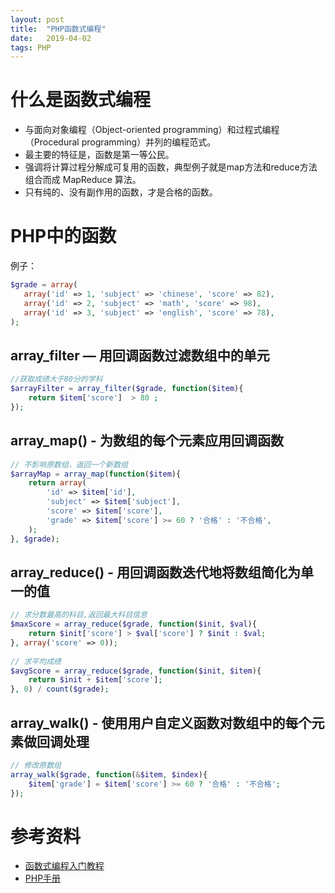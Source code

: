 ```yaml
---
layout: post
title:  "PHP函数式编程"
date:   2019-04-02
tags: PHP
---
```


# 什么是函数式编程
- 与面向对象编程（Object-oriented programming）和过程式编程（Procedural programming）并列的编程范式。
- 最主要的特征是，函数是第一等公民。
- 强调将计算过程分解成可复用的函数，典型例子就是map方法和reduce方法组合而成 MapReduce 算法。
- 只有纯的、没有副作用的函数，才是合格的函数。

# PHP中的函数
例子：
```php
$grade = array(
   array('id' => 1, 'subject' => 'chinese', 'score' => 82),
   array('id' => 2, 'subject' => 'math', 'score' => 98),
   array('id' => 3, 'subject' => 'english', 'score' => 78),
);
```

## array_filter — 用回调函数过滤数组中的单元
```php
//获取成绩大于80分的学科
$arrayFilter = array_filter($grade, function($item){
    return $item['score']  > 80 ;
});
```

## array_map() - 为数组的每个元素应用回调函数
```php
// 不影响原数组，返回一个新数组
$arrayMap = array_map(function($item){
    return array(
        'id' => $item['id'],
        'subject' => $item['subject'],
        'score' => $item['score'],
        'grade' => $item['score'] >= 60 ? '合格' : '不合格',
    );
}, $grade);
```

## array_reduce() - 用回调函数迭代地将数组简化为单一的值
```php
// 求分数最高的科目,返回最大科目信息
$maxScore = array_reduce($grade, function($init, $val){
    return $init['score'] > $val['score'] ? $init : $val;
}, array('score' => 0));
 
// 求平均成绩
$avgScore = array_reduce($grade, function($init, $item){
    return $init + $item['score'];
}, 0) / count($grade);
```

## array_walk() - 使用用户自定义函数对数组中的每个元素做回调处理
```php 
// 修改原数组
array_walk($grade, function(&$item, $index){
    $item['grade'] = $item['score'] >= 60 ? '合格' : '不合格';
});
```


# 参考资料
* [函数式编程入门教程](http://www.ruanyifeng.com/blog/2017/02/fp-tutorial.html)
* [PHP手册](https://www.php.net/manual/zh/index.php)
